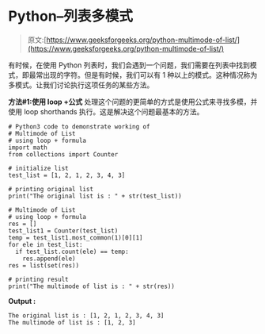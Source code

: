 # Python–列表多模式

> 原文:[https://www.geeksforgeeks.org/python-multimode-of-list/](https://www.geeksforgeeks.org/python-multimode-of-list/)

有时候，在使用 Python 列表时，我们会遇到一个问题，我们需要在列表中找到模式，即最常出现的字符。但是有时候，我们可以有 1 种以上的模式。这种情况称为多模式。让我们讨论执行这项任务的某些方法。

**方法#1:使用 loop +公式**
处理这个问题的更简单的方式是使用公式来寻找多模，并使用 loop shorthands 执行。这是解决这个问题最基本的方法。

```
# Python3 code to demonstrate working of 
# Multimode of List
# using loop + formula 
import math
from collections import Counter

# initialize list 
test_list = [1, 2, 1, 2, 3, 4, 3] 

# printing original list 
print("The original list is : " + str(test_list)) 

# Multimode of List
# using loop + formula 
res = []
test_list1 = Counter(test_list) 
temp = test_list1.most_common(1)[0][1] 
for ele in test_list:
  if test_list.count(ele) == temp:
    res.append(ele)
res = list(set(res))

# printing result 
print("The multimode of list is : " + str(res)) 
```

**Output :**

```
The original list is : [1, 2, 1, 2, 3, 4, 3]
The multimode of list is : [1, 2, 3]

```